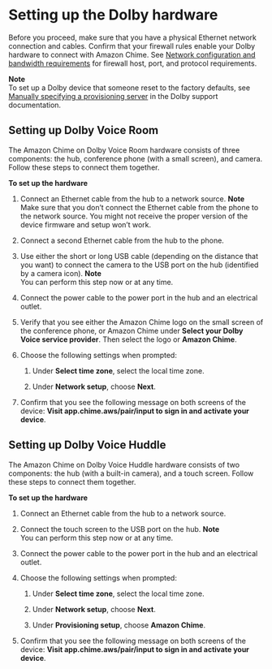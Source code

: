 # Setting up the Dolby hardware<a name="setup-hardware"></a>

Before you proceed, make sure that you have a physical Ethernet network connection and cables\. Confirm that your firewall rules enable your Dolby hardware to connect with Amazon Chime\. See [Network configuration and bandwidth requirements](network-config.md) for firewall host, port, and protocol requirements\.

**Note**  
To set up a Dolby device that someone reset to the factory defaults, see [ Manually specifying a provisioning server](http://firmware.dolbyvoice.com/firmware/docs/DVR_v5.0/HTML/DolbyVoiceRoom_Administrators_Guide_5.0/help_files/topics/t_provisioning_manually.html?hl=manually%2Cspecifying%2Cprovisioning%2Cserver) in the Dolby support documentation\.

## Setting up Dolby Voice Room<a name="setup-dolby-voice-room"></a>

The Amazon Chime on Dolby Voice Room hardware consists of three components: the hub, conference phone \(with a small screen\), and camera\. Follow these steps to connect them together\.

**To set up the hardware**

1. Connect an Ethernet cable from the hub to a network source\.
**Note**  
Make sure that you don’t connect the Ethernet cable from the phone to the network source\. You might not receive the proper version of the device firmware and setup won’t work\.

1. Connect a second Ethernet cable from the hub to the phone\.

1. Use either the short or long USB cable \(depending on the distance that you want\) to connect the camera to the USB port on the hub \(identified by a camera icon\)\.
**Note**  
You can perform this step now or at any time\.

1. Connect the power cable to the power port in the hub and an electrical outlet\.

1. Verify that you see either the Amazon Chime logo on the small screen of the conference phone, or Amazon Chime under **Select your Dolby Voice service provider**\. Then select the logo or **Amazon Chime**\.

1. Choose the following settings when prompted:

   1. Under **Select time zone**, select the local time zone\.

   1. Under **Network setup**, choose **Next**\.

1. Confirm that you see the following message on both screens of the device: **Visit app\.chime\.aws/pair/input to sign in and activate your device**\.

## Setting up Dolby Voice Huddle<a name="setup-dolby-voice-huddle"></a>

The Amazon Chime on Dolby Voice Huddle hardware consists of two components: the hub \(with a built\-in camera\), and a touch screen\. Follow these steps to connect them together\.

**To set up the hardware**

1. Connect an Ethernet cable from the hub to a network source\.

1. Connect the touch screen to the USB port on the hub\.
**Note**  
You can perform this step now or at any time\.

1. Connect the power cable to the power port in the hub and an electrical outlet\.

1. Choose the following settings when prompted:

   1. Under **Select time zone**, select the local time zone\.

   1. Under **Network setup**, choose **Next**\.

   1. Under **Provisioning setup**, choose **Amazon Chime**\.

1. Confirm that you see the following message on both screens of the device: **Visit app\.chime\.aws/pair/input to sign in and activate your device**\.